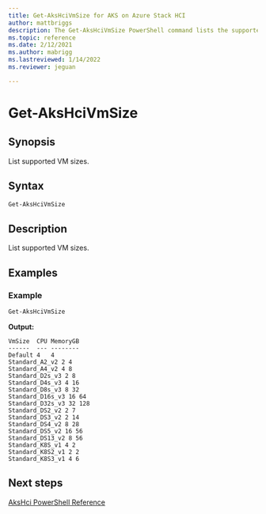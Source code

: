 ```yaml
---
title: Get-AksHciVmSize for AKS on Azure Stack HCI
author: mattbriggs
description: The Get-AksHciVmSize PowerShell command lists the supported VM sizes.
ms.topic: reference
ms.date: 2/12/2021
ms.author: mabrigg 
ms.lastreviewed: 1/14/2022
ms.reviewer: jeguan

---
```


# Get-AksHciVmSize

## Synopsis
List supported VM sizes.

## Syntax

```powershell
Get-AksHciVmSize
```

## Description
List supported VM sizes.

## Examples

### Example
```powershell
Get-AksHciVmSize
```

**Output:**
```
VmSize  CPU MemoryGB
------  --- --------
Default 4   4
Standard_A2_v2 2 4
Standard_A4_v2 4 8
Standard_D2s_v3 2 8
Standard_D4s_v3 4 16
Standard_D8s_v3 8 32
Standard_D16s_v3 16 64
Standard_D32s_v3 32 128
Standard_DS2_v2 2 7
Standard_DS3_v2 2 14
Standard_DS4_v2 8 28
Standard_DS5_v2 16 56
Standard_DS13_v2 8 56
Standard_K8S_v1 4 2
Standard_K8S2_v1 2 2
Standard_K8S3_v1 4 6
``` 
## Next steps

[AksHci PowerShell Reference](index.md)